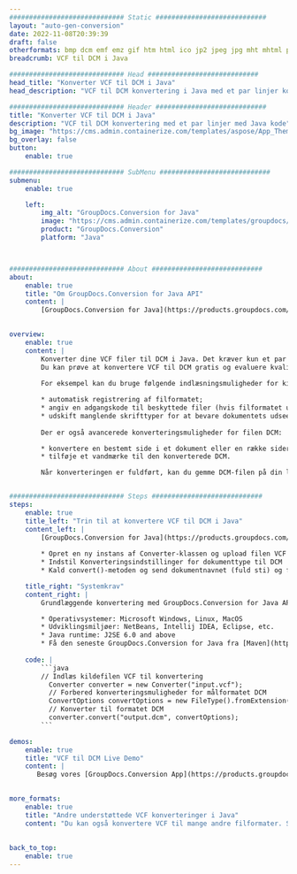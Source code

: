 ```yaml
---
############################# Static ############################
layout: "auto-gen-conversion"
date: 2022-11-08T20:39:39
draft: false
otherformats: bmp dcm emf emz gif htm html ico jp2 jpeg jpg mht mhtml png psb psd svg svgz tga tif tiff webp wmf wmz
breadcrumb: VCF til DCM i Java

############################# Head ############################
head_title: "Konverter VCF til DCM i Java"
head_description: "VCF til DCM konvertering i Java med et par linjer kode. Konverter over 160 filformater ved hjælp af GroupDocs dokumentkonverterings-API for Java"

############################# Header ############################
title: "Konverter VCF til DCM i Java"
description: "VCF til DCM konvertering med et par linjer med Java kode"
bg_image: "https://cms.admin.containerize.com/templates/aspose/App_Themes/V3/images/bg/header1.png"
bg_overlay: false
button:
    enable: true

############################# SubMenu ############################
submenu:
    enable: true

    left:
        img_alt: "GroupDocs.Conversion for Java"
        image: "https://cms.admin.containerize.com/templates/groupdocs/images/product-logos/90x90-noborder/groupdocs-conversion-java.png"
        product: "GroupDocs.Conversion"
        platform: "Java"



############################# About ############################
about:
    enable: true
    title: "Om GroupDocs.Conversion for Java API"
    content: |
        [GroupDocs.Conversion for Java](https://products.groupdocs.com/conversion/java/) er en avanceret filformatkonverterings-API til konvertering mellem populære billed- og dokumentformater såsom Microsoft Office, OpenDocument, PDF, HTML, e-mail, CAD. og meget mere med blot et par linjer kode. Den native API registrerer automatisk formaterne af de originale dokumenter og tilbyder mange muligheder for at tilpasse de konverterede dokumenter. Sammen med funktionen til at udtrække information fra et dokument, understøtter den også caching af konverteringsresultaterne til den lokale disk som standard. Enhver form for cachelagring kan dog understøttes ved at implementere de passende grænseflader - Amazon S3, Dropbox, Google Drive, Windows Azure, Reddis eller andre.
    

overview:
    enable: true
    content: |
        Konverter dine VCF filer til DCM i Java. Det kræver kun et par linjer med Java kode på enhver platform efter eget valg, såsom Windows, Linux, macOS.
        Du kan prøve at konvertere VCF til DCM gratis og evaluere kvaliteten af ​​konverteringsresultaterne. Sammen med simple filkonverteringsscripts kan du prøve mere sofistikerede muligheder for at indlæse VCF-kildefilen og gemme DCM-outputtet. 
        
        For eksempel kan du bruge følgende indlæsningsmuligheder for kilden VCF:

        * automatisk registrering af filformatet;
        * angiv en adgangskode til beskyttede filer (hvis filformatet understøtter det);
        * udskift manglende skrifttyper for at bevare dokumentets udseende.
        
        Der er også avancerede konverteringsmuligheder for filen DCM:

        * konvertere en bestemt side i et dokument eller en række sider;
        * tilføje et vandmærke til den konverterede DCM.

        Når konverteringen er fuldført, kan du gemme DCM-filen på din lokale filsti eller på et tredjepartslager såsom FTP, Amazon S3, Google Drive, Dropbox osv. Bemærk venligst - for at konvertere VCF til DCM, behøver du ikke installere yderligere software, såsom MS Office, Open Office, Adobe Acrobat Reader osv.


############################# Steps ############################
steps:
    enable: true
    title_left: "Trin til at konvertere VCF til DCM i Java"
    content_left: |
        [GroupDocs.Conversion for Java](https://products.groupdocs.com/conversion/java/) giver udviklere mulighed for nemt at konvertere VCF fil til DCM med et par linjer kode.
        
        * Opret en ny instans af Converter-klassen og upload filen VCF med den fulde sti
        * Indstil Konverteringsindstillinger for dokumenttype til DCM
        * Kald convert()-metoden og send dokumentnavnet (fuld sti) og formatet (DCM) som en parameter

    title_right: "Systemkrav"
    content_right: |
        Grundlæggende konvertering med GroupDocs.Conversion for Java API kan udføres med blot et par linjer kode. Vores API'er understøttes på alle større platforme og operativsystemer. Før du udfører koden nedenfor, skal du sørge for, at du har følgende forudsætninger installeret på dit system.

        * Operativsystemer: Microsoft Windows, Linux, MacOS
        * Udviklingsmiljøer: NetBeans, Intellij IDEA, Eclipse, etc.
        * Java runtime: J2SE 6.0 and above
        * Få den seneste GroupDocs.Conversion for Java fra [Maven](https://repository.groupdocs.com/webapp/#/artifacts/browse/tree/General/repo/com/groupdocs/groupdocs-conversion)
         
    code: |
        ```java    
        // Indlæs kildefilen VCF til konvertering
          Converter converter = new Converter("input.vcf");
          // Forbered konverteringsmuligheder for målformatet DCM
          ConvertOptions convertOptions = new FileType().fromExtension("dcm").getConvertOptions();
          // Konverter til formatet DCM
          converter.convert("output.dcm", convertOptions);
        ```

demos:
    enable: true
    title: "VCF til DCM Live Demo"
    content: |
       Besøg vores [GroupDocs.Conversion App](https://products.groupdocs.app/conversion/family) websted, og prøv VCF til DCM konvertering nu. Den gratis demo har følgende fordele
          

more_formats:
    enable: true
    title: "Andre understøttede VCF konverteringer i Java"
    content: "Du kan også konvertere VCF til mange andre filformater. Se venligst listen nedenfor."
       
       
back_to_top:
    enable: true
---
```

